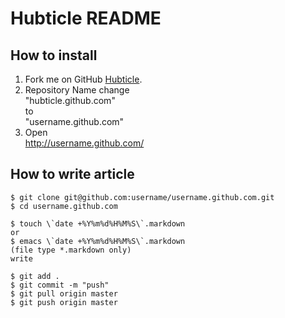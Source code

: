 # Hubticle README

## How to install
1. Fork me on GitHub <a href="https://github.com/hubticle/hubticle.github.com/fork_select">Hubticle</a>.  
2. Repository Name change  
    "hubticle.github.com"  
    to  
    "username.github.com"  
3. Open  
    http://username.github.com/  

## How to write article
    $ git clone git@github.com:username/username.github.com.git
    $ cd username.github.com

    $ touch \`date +%Y%m%d%H%M%S\`.markdown
    or
    $ emacs \`date +%Y%m%d%H%M%S\`.markdown
    (file type *.markdown only)
    write

    $ git add .
    $ git commit -m "push"
    $ git pull origin master
    $ git push origin master
